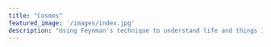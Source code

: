 ```yaml
---
title: "Cosmos"
featured_image: '/images/index.jpg'
description: "Using Feynman's technique to understand life and things I covet"
---
```


